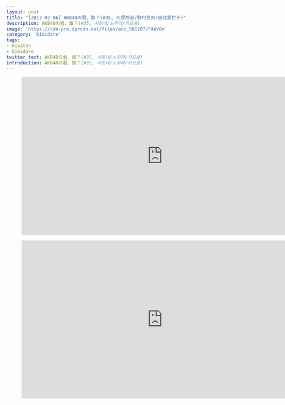 ```yaml
---
layout: post
title: "[2017-02-06] AKB48の君、誰？(#35, 久保怜音/野村奈央/田北香世子)"
description: AKB48の君、誰？(#35, 사토네/노무라/카요용)
image: 'https://cdn-pro.dprcdn.net/files/acc_501207/FAeV6m'
category: 'kimidare'
tags:
- hiwatan
- kimidare
twitter_text: AKB48の君、誰？(#35, 사토네/노무라/카요용)
introduction: AKB48の君、誰？(#35, 사토네/노무라/카요용)
---
```

<figure class="video_container">
<iframe width="740" height="416" src="https://serviceapi.nmv.naver.com/flash/convertIframeTag.nhn?vid=1A7CEDF9DB1D91C957D8757BD6F9E80411AA&outKey=V1252b130ddbb1ed9153f2d2f2558763e31af5856897822b855a22d2f2558763e31af" frameborder="no" scrolling="no"></iframe>
</figure>

<figure class="video_container">
<iframe width="740" height="416" src="https://serviceapi.nmv.naver.com/flash/convertIframeTag.nhn?vid=EAD5701DE1117321185995D7A05E0712982A&outKey=V126ac8f602a328f296c5216fddaa4e7ce47855638eca27ba03e2216fddaa4e7ce478" frameborder="no" scrolling="no"></iframe>
</figure>
